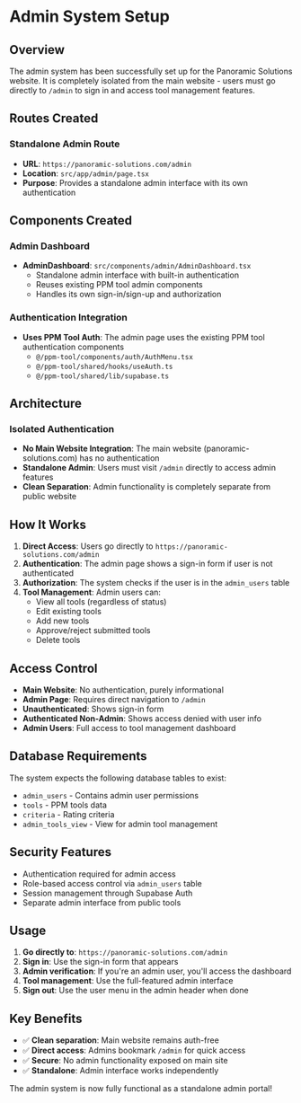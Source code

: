# Admin System Setup

## Overview
The admin system has been successfully set up for the Panoramic Solutions website. It is completely isolated from the main website - users must go directly to `/admin` to sign in and access tool management features.

## Routes Created

### Standalone Admin Route
- **URL**: `https://panoramic-solutions.com/admin`
- **Location**: `src/app/admin/page.tsx`
- **Purpose**: Provides a standalone admin interface with its own authentication

## Components Created

### Admin Dashboard
- **AdminDashboard**: `src/components/admin/AdminDashboard.tsx`
  - Standalone admin interface with built-in authentication
  - Reuses existing PPM tool admin components
  - Handles its own sign-in/sign-up and authorization

### Authentication Integration
- **Uses PPM Tool Auth**: The admin page uses the existing PPM tool authentication components
  - `@/ppm-tool/components/auth/AuthMenu.tsx`
  - `@/ppm-tool/shared/hooks/useAuth.ts`
  - `@/ppm-tool/shared/lib/supabase.ts`

## Architecture

### Isolated Authentication
- **No Main Website Integration**: The main website (panoramic-solutions.com) has no authentication
- **Standalone Admin**: Users must visit `/admin` directly to access admin features
- **Clean Separation**: Admin functionality is completely separate from public website

## How It Works

1. **Direct Access**: Users go directly to `https://panoramic-solutions.com/admin`
2. **Authentication**: The admin page shows a sign-in form if user is not authenticated
3. **Authorization**: The system checks if the user is in the `admin_users` table
4. **Tool Management**: Admin users can:
   - View all tools (regardless of status)
   - Edit existing tools
   - Add new tools
   - Approve/reject submitted tools
   - Delete tools

## Access Control

- **Main Website**: No authentication, purely informational
- **Admin Page**: Requires direct navigation to `/admin`
- **Unauthenticated**: Shows sign-in form
- **Authenticated Non-Admin**: Shows access denied with user info
- **Admin Users**: Full access to tool management dashboard

## Database Requirements

The system expects the following database tables to exist:
- `admin_users` - Contains admin user permissions
- `tools` - PPM tools data
- `criteria` - Rating criteria
- `admin_tools_view` - View for admin tool management

## Security Features

- Authentication required for admin access
- Role-based access control via `admin_users` table
- Session management through Supabase Auth
- Separate admin interface from public tools

## Usage

1. **Go directly to**: `https://panoramic-solutions.com/admin`
2. **Sign in**: Use the sign-in form that appears
3. **Admin verification**: If you're an admin user, you'll access the dashboard
4. **Tool management**: Use the full-featured admin interface
5. **Sign out**: Use the user menu in the admin header when done

## Key Benefits

- ✅ **Clean separation**: Main website remains auth-free
- ✅ **Direct access**: Admins bookmark `/admin` for quick access  
- ✅ **Secure**: No admin functionality exposed on main site
- ✅ **Standalone**: Admin interface works independently

The admin system is now fully functional as a standalone admin portal!
